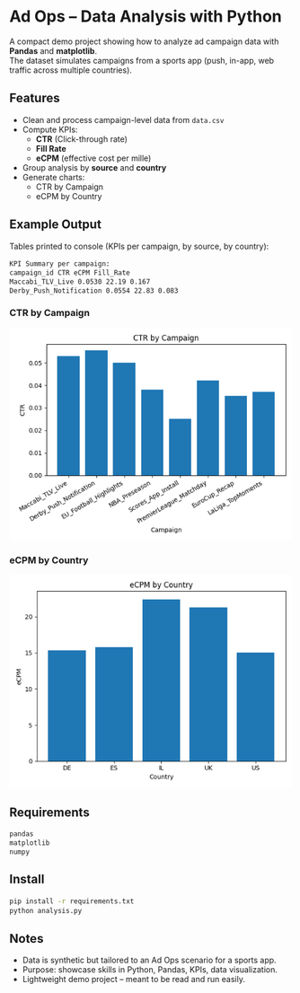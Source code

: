# Ad Ops – Data Analysis with Python

A compact demo project showing how to analyze ad campaign data with **Pandas** and **matplotlib**.  
The dataset simulates campaigns from a sports app (push, in-app, web traffic across multiple countries).

## Features
- Clean and process campaign-level data from `data.csv`
- Compute KPIs:
  - **CTR** (Click-through rate)
  - **Fill Rate**
  - **eCPM** (effective cost per mille)
- Group analysis by **source** and **country**
- Generate charts:
  - CTR by Campaign
  - eCPM by Country

## Example Output

Tables printed to console (KPIs per campaign, by source, by country):
```
KPI Summary per campaign:
campaign_id CTR eCPM Fill_Rate
Maccabi_TLV_Live 0.0530 22.19 0.167
Derby_Push_Notification 0.0554 22.83 0.083
```

### CTR by Campaign
![CTR by Campaign](ctr_by_campaign.png)

### eCPM by Country
![eCPM by Country](ecpm_by_country.png)

## Requirements
```
pandas
matplotlib
numpy
```
## Install
```bash
pip install -r requirements.txt
python analysis.py
```
## Notes

- Data is synthetic but tailored to an Ad Ops scenario for a sports app.
- Purpose: showcase skills in Python, Pandas, KPIs, data visualization.
- Lightweight demo project – meant to be read and run easily.
